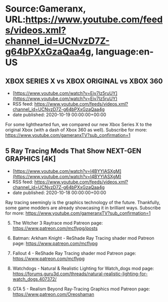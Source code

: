 # Source:Gameranx, URL:https://www.youtube.com/feeds/videos.xml?channel_id=UCNvzD7Z-g64bPXxGzaQaa4g, language:en-US

## XBOX SERIES X vs XBOX ORIGINAL vs XBOX 360
 - [https://www.youtube.com/watch?v=Eiv7Iz5ruUY](https://www.youtube.com/watch?v=Eiv7Iz5ruUY)
 - RSS feed: https://www.youtube.com/feeds/videos.xml?channel_id=UCNvzD7Z-g64bPXxGzaQaa4g
 - date published: 2020-10-19 00:00:00+00:00

For some lighthearted fun, we compared our new Xbox Series X to the original Xbox (with a dash of Xbox 360 as well).
Subscribe for more: https://www.youtube.com/gameranxTV?sub_confirmation=1

## 5 Ray Tracing Mods That Show NEXT-GEN GRAPHICS [4K]
 - [https://www.youtube.com/watch?v=I4BYYlASXgM](https://www.youtube.com/watch?v=I4BYYlASXgM)
 - RSS feed: https://www.youtube.com/feeds/videos.xml?channel_id=UCNvzD7Z-g64bPXxGzaQaa4g
 - date published: 2020-10-18 00:00:00+00:00

Ray tracing seemingly is the graphics technology of the future. Thankfully, some game modders are already showcasing it in brilliant ways.
Subscribe for more: https://www.youtube.com/gameranxTV?sub_confirmation=1

5. The Witcher 3 Raytrace mod
Patreon page: https://www.patreon.com/mcflypg/posts

4. Batman: Arkham Knight - ReShade Ray Tracing shader mod
Patreon page: https://www.patreon.com/mcflypg

3. Fallout 4 - ReShade Ray Tracing shader mod
Patreon page: https://www.patreon.com/mcflypg

2. Watchdogs - Natural & Realistic Lighting for Watch_dogs
mod page: https://forums.guru3d.com/threads/natural-realistic-lighting-for-watch_dogs.407372/

1. GTA 5 - Realism Beyond Ray-Tracing Graphics mod
Patreon page: https://www.patreon.com/Oreoshaman

